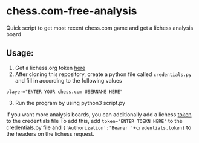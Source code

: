 # chess.com-free-analysis
Quick script to get most recent chess.com game and get a lichess analysis board


## Usage:

1. Get a lichess.org token [here](https://lichess.org/account/oauth/token) 
2. After cloning this repository, create a python file called `credentials.py` and fill in according to the following values
```
player="ENTER YOUR chess.com USERNAME HERE"
```
3. Run the program by using python3 script.py

If you want more analysis boards, you can additionally add a lichess [token](https://lichess.org/account/oauth/token) to the credentials file 
To add this, add `token="ENTER TOEKN HERE"` to the credentials.py file and `{'Authorization':'Bearer '+credentials.token}` to the headers on the lichess request.
